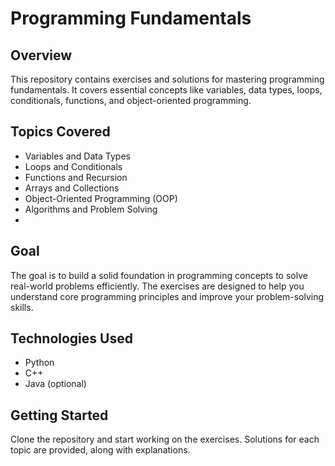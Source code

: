 # Programming Fundamentals

## Overview

This repository contains exercises and solutions for mastering programming fundamentals. It covers essential concepts like variables, data types, loops, conditionals, functions, and object-oriented programming.

## Topics Covered

- Variables and Data Types
- Loops and Conditionals
- Functions and Recursion
- Arrays and Collections
- Object-Oriented Programming (OOP)
- Algorithms and Problem Solving
- 

## Goal

The goal is to build a solid foundation in programming concepts to solve real-world problems efficiently. The exercises are designed to help you understand core programming principles and improve your problem-solving skills.

## Technologies Used


- Python
- C++
- Java (optional)

## Getting Started

Clone the repository and start working on the exercises. Solutions for each topic are provided, along with explanations.
